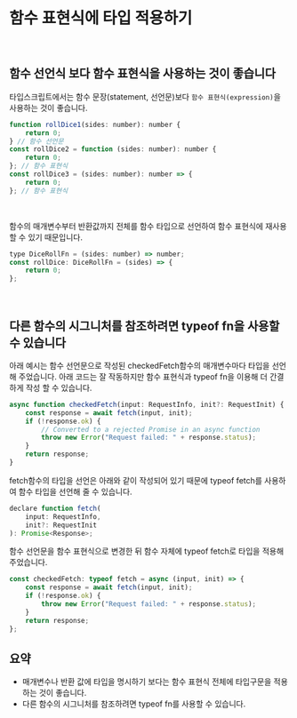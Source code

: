 # 함수 표현식에 타입 적용하기

</br>

## 함수 선언식 보다 함수 표현식을 사용하는 것이 좋습니다

타입스크립트에서는 함수 문장(statement, 선언문)보다 `함수 표현식(expression)`을 사용하는 것이 좋습니다.

```js
function rollDice1(sides: number): number {
	return 0;
} // 함수 선언문
const rollDice2 = function (sides: number): number {
	return 0;
}; // 함수 표현식
const rollDice3 = (sides: number): number => {
	return 0;
}; // 함수 표현식
```

</br>

함수의 매개변수부터 반환값까지 전체를 함수 타입으로 선언하여 함수 표현식에 재사용할 수 있기 때문입니다.

```js
type DiceRollFn = (sides: number) => number;
const rollDice: DiceRollFn = (sides) => {
	return 0;
};
```

</br>

## 다른 함수의 시그니처를 참조하려면 typeof fn을 사용할 수 있습니다

아래 예시는 함수 선언문으로 작성된 checkedFetch함수의 매개변수마다 타입을 선언해 주었습니다. 아래 코드는 잘 작동하지만 함수 표현식과 typeof fn을 이용해 더 간결하게 작성 할 수 있습니다.

```js
async function checkedFetch(input: RequestInfo, init?: RequestInit) {
	const response = await fetch(input, init);
	if (!response.ok) {
		// Converted to a rejected Promise in an async function
		throw new Error("Request failed: " + response.status);
	}
	return response;
}
```

fetch함수의 타입을 선언은 아래와 같이 작성되어 있기 때문에 typeof fetch를 사용하여 함수 타입을 선언해 줄 수 있습니다.

```js
declare function fetch(
	input: RequestInfo,
	init?: RequestInit
): Promise<Response>;
```

함수 선언문을 함수 표현식으로 변경한 뒤 함수 자체에 typeof fetch로 타입을 적용해 주었습니다.

```js
const checkedFetch: typeof fetch = async (input, init) => {
	const response = await fetch(input, init);
	if (!response.ok) {
		throw new Error("Request failed: " + response.status);
	}
	return response;
};
```

## 요약

- 매개변수나 반환 값에 타입을 명시하기 보다는 함수 표현식 전체에 타입구문을 적용하는 것이 좋습니다.
- 다른 함수의 시그니처를 참조하려면 typeof fn를 사용할 수 있습니다.
